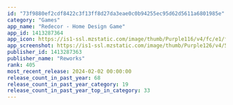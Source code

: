 ```yaml
---
id: "73f9880ef2cdf8422c3f13ff8d27da3eae0c0b94255ec95d62d5611a6801985e"
category: "Games"
app_name: "Redecor - Home Design Game"
app_id: 1413287364
app_icon: https://is1-ssl.mzstatic.com/image/thumb/Purple116/v4/fc/e1/f2/fce1f2d4-9ce7-d2a3-65f8-d0aa7f04a1c9/AppIcon-ios-default-0-0-1x_U007emarketing-0-0-0-10-0-0-sRGB-0-0-0-GLES2_U002c0-512MB-85-220-0-0.png/1024x1024bb.png
app_screenshot: https://is1-ssl.mzstatic.com/image/thumb/Purple126/v4/57/1a/81/571a81ff-e78a-c1ea-d899-1dff81c55131/ee97c8ac-6dad-4ad4-a5d3-08dd849274df_RDC_RCPP_1242x2688_1.jpg/1242x2688bb.png
publisher_id: 1413287363
publisher_name: "Reworks"
rank: 405
most_recent_release: 2024-02-02 00:00:00
release_count_in_past_year: 68
release_count_in_past_year_category: 19
release_count_in_past_year_top_in_category: 33
---
```

